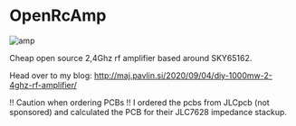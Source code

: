 # OpenRcAmp
![amp](http://maj.pavlin.si/wp-content/uploads/2020/10/IMG_7352-1024x806.jpg)

Cheap open source 2,4Ghz rf amplifier based around SKY65162.

Head over to my blog: http://maj.pavlin.si/2020/09/04/diy-1000mw-2-4ghz-rf-amplifier/

!! Caution when ordering PCBs !!
I ordered the pcbs from JLCpcb (not sponsored) and calculated the PCB for their JLC7628 impedance stackup.
